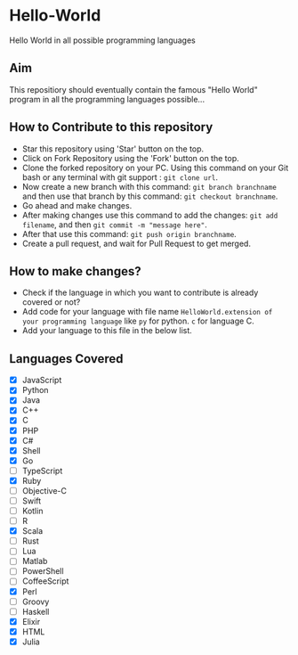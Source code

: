 # Hello-World

Hello World in all possible programming languages

## Aim

This repositiory should eventually contain the famous "Hello World" program in all the programming languages possible...

## How to Contribute to this repository

- Star this repository using 'Star' button on the top.
- Click on Fork Repository using the 'Fork' button on the top.
- Clone the forked repository on your PC. Using this command on your Git bash or any terminal with git support : `git clone url`.
- Now create a new branch with this command: `git branch branchname` and then use that branch by this command: `git checkout branchname`.
- Go ahead and make changes.
- After making changes use this command to add the changes: `git add filename`, and then `git commit -m "message here"`.
- After that use this command: `git push origin branchname`.
- Create a pull request, and wait for Pull Request to get merged.

## How to make changes?

- Check if the language in which you want to contribute is already covered or not?
- Add code for your language with file name `HelloWorld.extension of your programming language` like `py` for python. `c` for language C.
- Add your language to this file in the below list.

## Languages Covered

- [x] JavaScript
- [x] Python
- [x] Java	
- [x] C++		
- [x] C		
- [x] PHP		
- [x] C#		
- [x] Shell
- [x] Go
- [ ] TypeScript
- [x] Ruby	
- [ ] Objective-C	
- [ ] Swift	
- [ ] Kotlin	
- [ ] R	
- [x] Scala	
- [ ] Rust	
- [ ] Lua	
- [ ] Matlab	
- [ ] PowerShell	
- [ ] CoffeeScript
- [x] Perl	
- [ ] Groovy	
- [ ] Haskell
- [x] Elixir
- [x] HTML
- [x] Julia
